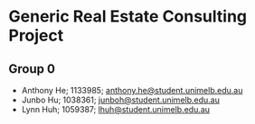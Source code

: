 # Generic Real Estate Consulting Project
## Group 0
- Anthony He; 1133985; anthony.he@student.unimelb.edu.au
- Junbo Hu; 1038361; junboh@student.unimelb.edu.au
- Lynn Huh; 1059387; lhuh@student.unimelb.edu.au

